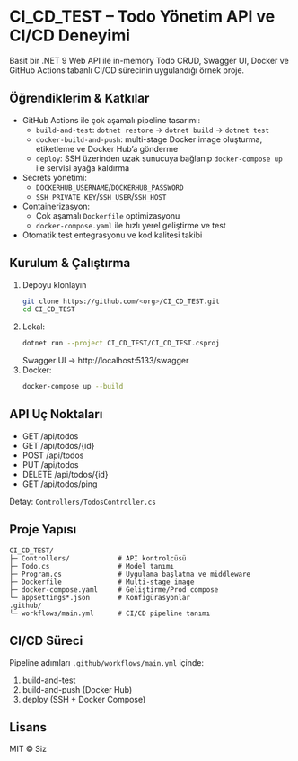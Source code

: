 # CI_CD_TEST – Todo Yönetim API ve CI/CD Deneyimi

Basit bir .NET 9 Web API ile in-memory Todo CRUD, Swagger UI, Docker ve GitHub Actions tabanlı CI/CD sürecinin uygulandığı örnek proje.

## Öğrendiklerim & Katkılar
- GitHub Actions ile çok aşamalı pipeline tasarımı:
  - `build-and-test`: `dotnet restore` → `dotnet build` → `dotnet test`
  - `docker-build-and-push`: multi-stage Docker image oluşturma, etiketleme ve Docker Hub’a gönderme
  - `deploy`: SSH üzerinden uzak sunucuya bağlanıp `docker-compose up` ile servisi ayağa kaldırma  
- Secrets yönetimi:
  - `DOCKERHUB_USERNAME`/`DOCKERHUB_PASSWORD`
  - `SSH_PRIVATE_KEY`/`SSH_USER`/`SSH_HOST`  
- Containerizasyon:
  - Çok aşamalı `Dockerfile` optimizasyonu
  - `docker-compose.yaml` ile hızlı yerel geliştirme ve test  
- Otomatik test entegrasyonu ve kod kalitesi takibi  

## Kurulum & Çalıştırma

1. Depoyu klonlayın  
   ```bash
   git clone https://github.com/<org>/CI_CD_TEST.git
   cd CI_CD_TEST
   ```
2. Lokal:
   ```bash
   dotnet run --project CI_CD_TEST/CI_CD_TEST.csproj
   ```  
   Swagger UI → http://localhost:5133/swagger  
3. Docker:
   ```bash
   docker-compose up --build
   ```  

## API Uç Noktaları
- GET    /api/todos  
- GET    /api/todos/{id}  
- POST   /api/todos  
- PUT    /api/todos  
- DELETE /api/todos/{id}  
- GET    /api/todos/ping  

Detay: `Controllers/TodosController.cs`

## Proje Yapısı
```
CI_CD_TEST/
├─ Controllers/            # API kontrolcüsü
├─ Todo.cs                 # Model tanımı
├─ Program.cs              # Uygulama başlatma ve middleware
├─ Dockerfile              # Multi-stage image
├─ docker-compose.yaml     # Geliştirme/Prod compose
└─ appsettings*.json       # Konfigürasyonlar
.github/
└─ workflows/main.yml      # CI/CD pipeline tanımı
```

## CI/CD Süreci
Pipeline adımları `.github/workflows/main.yml` içinde:
1. build-and-test  
2. build-and-push (Docker Hub)  
3. deploy (SSH + Docker Compose)  

## Lisans
MIT © Siz  
